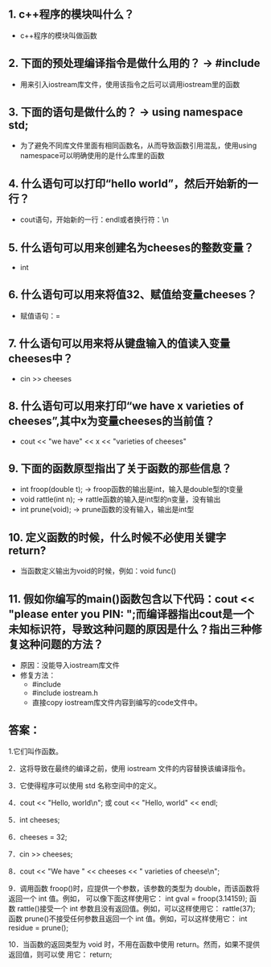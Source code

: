 ## 1. c++程序的模块叫什么？
* c++程序的模块叫做函数
## 2. 下面的预处理编译指令是做什么用的？ -> #include <iostream>
* 用来引入iostream库文件，使用该指令之后可以调用iostream里的函数
## 3. 下面的语句是做什么的？ -> using namespace std;
* 为了避免不同库文件里面有相同函数名，从而导致函数引用混乱，使用using namespace可以明确使用的是什么库里的函数
## 4. 什么语句可以打印“hello world”，然后开始新的一行？
* cout语句，开始新的一行：endl或者换行符：\n
## 5. 什么语句可以用来创建名为cheeses的整数变量？
* int
## 6. 什么语句可以用来将值32、赋值给变量cheeses？
* 赋值语句：=
## 7. 什么语句可以用来将从键盘输入的值读入变量cheeses中？
* cin >> cheeses
## 8. 什么语句可以用来打印“we have x varieties of cheeses”,其中x为变量cheeses的当前值？
* cout << "we have" << x << "varieties of cheeses"
## 9. 下面的函数原型指出了关于函数的那些信息？
* int froop(double t); -> froop函数的输出是int，输入是double型的t变量
* void rattle(int n); -> rattle函数的输入是int型的n变量，没有输出
* int prune(void); -> prune函数的没有输入，输出是int型
## 10. 定义函数的时候，什么时候不必使用关键字return?
* 当函数定义输出为void的时候，例如：void func()
## 11. 假如你编写的main()函数包含以下代码：cout << "please enter you PIN: ";而编译器指出cout是一个未知标识符，导致这种问题的原因是什么？指出三种修复这种问题的方法？
* 原因：没能导入iostream库文件
* 修复方法：
    * #include <iostream>
    * #include iostream.h
    * 直接copy iostream库文件内容到编写的code文件中。

## 答案：
1.它们叫作函数。

2．这将导致在最终的编译之前，使用 iostream 文件的内容替换该编译指令。

3．它使得程序可以使用 std 名称空间中的定义。

4．cout << "Hello, world\n";
或
cout << "Hello, world" << endl;

5．int cheeses;

6．cheeses = 32;

7．cin >> cheeses;

8．cout << "We have " << cheeses << " varieties of cheese\n";

9．调用函数 froop()时，应提供一个参数，该参数的类型为 double，而该函数将返回一个 int 值。例如，
可以像下面这样使用它：
int gval = froop(3.14159);
函数 rattle()接受一个 int 参数且没有返回值。例如，可以这样使用它：
rattle(37);
函数 prune()不接受任何参数且返回一个 int 值。例如，可以这样使用它：
int residue = prune();

10．当函数的返回类型为 void 时，不用在函数中使用 return。然而，如果不提供返回值，则可以使
用它：
return; 